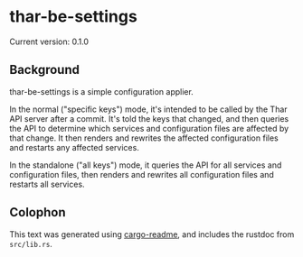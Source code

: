 # thar-be-settings

Current version: 0.1.0

## Background

thar-be-settings is a simple configuration applier.

In the normal ("specific keys") mode, it's intended to be called by the Thar API server after a
commit.  It's told the keys that changed, and then queries the API to determine which services and
configuration files are affected by that change.  It then renders and rewrites the affected
configuration files and restarts any affected services.

In the standalone ("all keys") mode, it queries the API for all services and configuration files,
then renders and rewrites all configuration files and restarts all services.

## Colophon

This text was generated using [cargo-readme](https://crates.io/crates/cargo-readme), and includes the rustdoc from `src/lib.rs`.